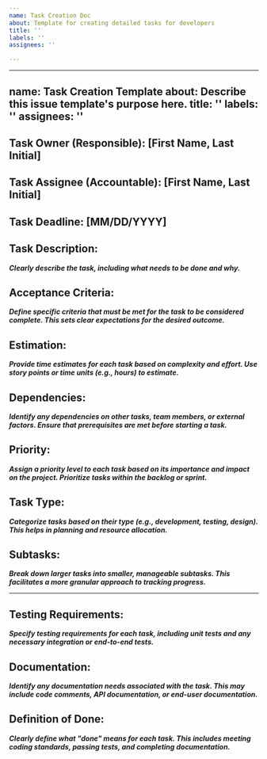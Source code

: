 ```yaml
---
name: Task Creation Doc
about: Template for creating detailed tasks for developers
title: ''
labels: ''
assignees: ''

---
```


---
name: Task Creation Template
about: Describe this issue template's purpose here.
title: ''
labels: ''
assignees: ''
---

## Task Owner (Responsible): [First Name, Last Initial]

## Task Assignee (Accountable): [First Name, Last Initial]

## Task Deadline: [MM/DD/YYYY]

## Task Description:
**_Clearly describe the task, including what needs to be done and why._**

## Acceptance Criteria:
**_Define specific criteria that must be met for the task to be considered complete. This sets clear expectations for the desired outcome._**

## Estimation:
**_Provide time estimates for each task based on complexity and effort. Use story points or time units (e.g., hours) to estimate._**

## Dependencies:
**_Identify any dependencies on other tasks, team members, or external factors. Ensure that prerequisites are met before starting a task._**

## Priority:
**_Assign a priority level to each task based on its importance and impact on the project. Prioritize tasks within the backlog or sprint._**

## Task Type:
**_Categorize tasks based on their type (e.g., development, testing, design). This helps in planning and resource allocation._**

## Subtasks:
**_Break down larger tasks into smaller, manageable subtasks. This facilitates a more granular approach to tracking progress._**

---
## Testing Requirements:
**_Specify testing requirements for each task, including unit tests and any necessary integration or end-to-end tests._**

## Documentation:
**_Identify any documentation needs associated with the task. This may include code comments, API documentation, or end-user documentation._**

## Definition of Done:
**_Clearly define what "done" means for each task. This includes meeting coding standards, passing tests, and completing documentation._**
